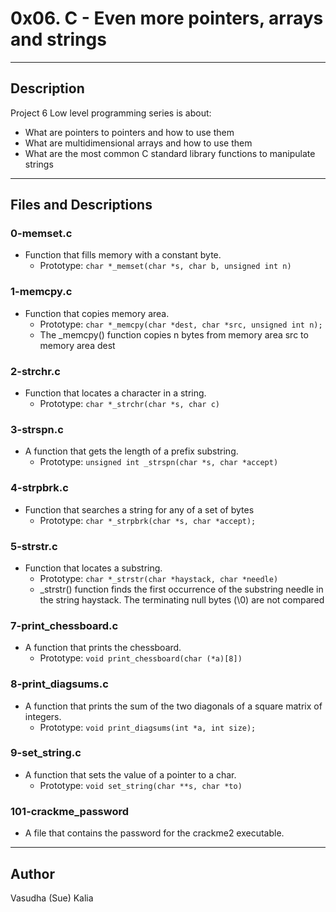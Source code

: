 # 0x06. C - Even more pointers, arrays and strings
---
## Description

Project 6 Low level programming series is about:
* What are pointers to pointers and how to use them
* What are multidimensional arrays and how to use them
* What are the most common C standard library functions to manipulate strings

---
## Files and Descriptions

### 0-memset.c
* Function that fills memory with a constant byte.
  * Prototype: ```char *_memset(char *s, char b, unsigned int n)```

### 1-memcpy.c
* Function that copies memory area.
  * Prototype: ```char *_memcpy(char *dest, char *src, unsigned int n);```
  * The _memcpy() function copies n bytes from memory area src to memory area dest

### 2-strchr.c
* Function that locates a character in a string.
    * Prototype: ```char *_strchr(char *s, char c)```

### 3-strspn.c
* A function that gets the length of a prefix substring.
    * Prototype: ```unsigned int _strspn(char *s, char *accept)```

### 4-strpbrk.c
* Function that searches a string for any of a set of bytes
  * Prototype: ```char *_strpbrk(char *s, char *accept);```

### 5-strstr.c
* Function that locates a substring.
  * Prototype: ```char *_strstr(char *haystack, char *needle)```
  * _strstr() function finds the first occurrence of the substring needle in the string haystack. The terminating null bytes (\0) are not compared

### 7-print_chessboard.c
* A function that prints the chessboard.
    * Prototype: ```void print_chessboard(char (*a)[8])```

### 8-print_diagsums.c
* A function that prints the sum of the two diagonals of a square matrix of integers.
    * Prototype: ```void print_diagsums(int *a, int size);```

### 9-set_string.c
* A function that sets the value of a pointer to a char.
    * Prototype: ```void set_string(char **s, char *to)```

### 101-crackme_password
* A file that contains the password for the crackme2 executable.

---
## Author
Vasudha (Sue) Kalia 